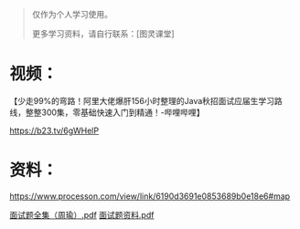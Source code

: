 

> 仅作为个人学习使用。
>
> 更多学习资料，请自行联系：[图灵课堂]

# 视频：

【少走99%的弯路！阿里大佬爆肝156小时整理的Java秋招面试应届生学习路线，整整300集，零基础快速入门到精通！-哔哩哔哩】 

https://b23.tv/6gWHelP

# 资料：

https://www.processon.com/view/link/6190d3691e0853689b0e18e6#map





[面试题全集（周瑜）.pdf](面试题全集（周瑜）.pdf)
[面试题资料.pdf](面试题资料.pdf)







